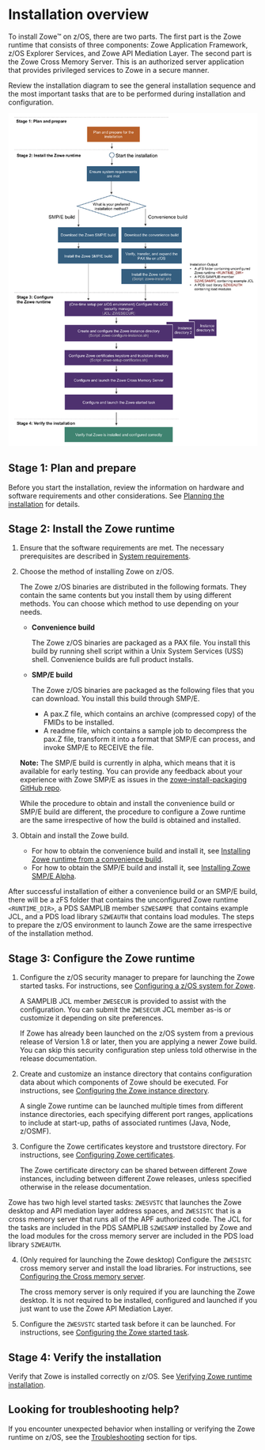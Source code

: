 # Installation overview

To install Zowe&trade; on z/OS, there are two parts. The first part is the Zowe runtime that consists of three components: Zowe Application Framework, z/OS Explorer Services, and Zowe API Mediation Layer. The second part is the Zowe Cross Memory Server. This is an authorized server application that provides privileged services to Zowe in a secure manner.

Review the installation diagram to see the general installation sequence and the most important tasks that are to be performed during installation and configuration.

<img src="../images/common/zowe-zos-install-diagram.png" alt="Zowe z/OS components installation diagram" width="700">

## Stage 1: Plan and prepare

Before you start the installation, review the information on hardware and software requirements and other considerations. See [Planning the installation](installandconfig.md) for details.

## Stage 2: Install the Zowe runtime

1. Ensure that the software requirements are met. The necessary prerequisites are described in [System requirements](systemrequirements.md).

1. Choose the method of installing Zowe on z/OS. 

   The Zowe z/OS binaries are distributed in the following formats. They contain the same contents but you install them by using different methods. You can choose which method to use depending on your needs.

   - **Convenience build**

     The Zowe z/OS binaries are packaged as a PAX file. You install this build by running shell script within a Unix System Services (USS) shell.  Convenience builds are full product installs.

   - **SMP/E build**

     The Zowe z/OS binaries are packaged as the following files that you can download. You install this build through SMP/E.  
     - A pax.Z file, which contains an archive (compressed copy) of the FMIDs to be installed.
     - A readme file, which contains a sample job to decompress the pax.Z file, transform it into a format that SMP/E can process, and invoke SMP/E to RECEIVE the file.

   **Note:** The SMP/E build is currently in alpha, which means that it is available for early testing. You can provide any feedback about your experience with Zowe SMP/E as issues in the [zowe-install-packaging GitHub repo](https://github.com/zowe/zowe-install-packaging/issues/new).

   While the procedure to obtain and install the convenience build or SMP/E build are different, the procedure to configure a Zowe runtime are the same irrespective of how the build is obtained and installed.

1. Obtain and install the Zowe build.

   - For how to obtain the convenience build and install it, see [Installing Zowe runtime from a convenience build](install-zowe-zos-convenience-build.md).
   - For how to obtain the SMP/E build and install it, see [Installing Zowe SMP/E Alpha](install-zowe-smpe.md).
   
After successful installation of either a convenience build or an SMP/E build, there will be a zFS folder that contains the unconfigured Zowe runtime `<RUNTIME_DIR>`, a PDS SAMPLIB member `SZWESAMPE `that contains example JCL, and a PDS load library `SZWEAUTH` that contains load modules. The steps to prepare the z/OS environment to launch Zowe are the same irrespective of the installation method.

## Stage 3: Configure the Zowe runtime

1. Configure the z/OS security manager to prepare for launching the Zowe started tasks. For instructions, see [Configuring a z/OS system for Zowe](configure-zos-system.md).
   
   A SAMPLIB JCL member `ZWESECUR` is provided to assist with the configuration. You can submit the `ZWESECUR` JCL member as-is or customize it depending on site preferences. 
   
   If Zowe has already been launched on the z/OS system from a previous release of Version 1.8 or later, then you are applying a newer Zowe build. You can skip this security configuration step unless told otherwise in the release documentation. 

2. Create and customize an instance directory that contains configuration data about which components of Zowe should be executed. For instructions, see [Configuring the Zowe instance directory](configure-instance-directory.md).

   A single Zowe runtime can be launched multiple times from different instance directories, each specifying different port ranges, applications to include at start-up, paths of associated runtimes (Java, Node, z/OSMF).

3. Configure the Zowe certificates keystore and truststore directory. For instructions, see [Configuring Zowe certificates](configure-certificates.md).  

   The Zowe certificate directory can be shared between different Zowe instances, including between different Zowe releases, unless specified otherwise in the release documentation.

Zowe has two high level started tasks: `ZWESVSTC` that launches the Zowe desktop and API mediation layer address spaces, and `ZWESISTC` that is a cross memory server that runs all of the APF authorized code.  The JCL for the tasks are included in the PDS SAMPLIB `SZWESAMP` installed by Zowe and the load modules for the cross memory server are included in the PDS load library `SZWEAUTH`.

4. (Only required for launching the Zowe desktop) Configure the `ZWESISTC` cross memory server and install the load libraries. For instructions, see [Configuring the Cross memory server](configure-xmem-server.md).

   The cross memory server is only required if you are launching the Zowe desktop.  It is not required to be installed, configured and launched if you just want to use the Zowe API Mediation Layer.

5. Configure the `ZWESVSTC` started task before it can be launched. For instructions, see [Configuring the Zowe started task](configure-zowe-server.md). 

## Stage 4: Verify the installation

Verify that Zowe is installed correctly on z/OS. See [Verifying Zowe runtime installation](verify-zowe-runtime-install.md).

## Looking for troubleshooting help?

If you encounter unexpected behavior when installing or verifying the Zowe runtime on z/OS, see the [Troubleshooting](../troubleshoot/troubleshooting.md) section for tips.

